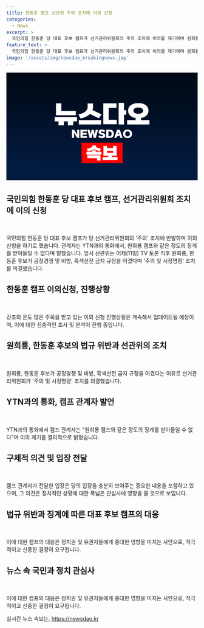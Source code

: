 ```yaml
---
title: 한동훈 캠프 선관위 주의 조치에 이의 신청
categories:
  - News
excerpt: >
  국민의힘 한동훈 당 대표 후보 캠프가 선거관리위원회의 주의 조치에 이의를 제기하며 원희룡 캠프와의 징계 차별 문제를 제기했습니다. 선관위는 TV 토론 후 원희룡, 한동훈 후보에 대해 주의 및 시정명령 조치를 내리며 공정경쟁 및 흑색선전 금지를 어겼다고 판단했습니다. [카카오톡] YTN 검색 후 채널 추가하여 뉴스 소식 확인 가능합니다.
feature_text: >
  국민의힘 한동훈 당 대표 후보 캠프가 선거관리위원회의 주의 조치에 이의를 제기하며 원희룡 캠프와의 징계 차별 문제를 제기했습니다. 선관위는 TV 토론 후 원희룡, 한동훈 후보에 대해 주의 및 시정명령 조치를 내리며 공정경쟁 및 흑색선전 금지를 어겼다고 판단했습니다. [카카오톡] YTN 검색 후 채널 추가하여 뉴스 소식 확인 가능합니다.
image: '/assets/img/newsdao_breakingnews.jpg'
---
```


<p><img src="/assets/img/newsdao_breakingnews.jpg" alt="firstkoreanews 속보" /></p>

<h2 data-ke-size="size26"><b>국민의힘 한동훈 당 대표 후보 캠프, 선거관리위원회 조치에 이의 신청</b></h2>

<p data-ke-size="size16">&nbsp;</p>

<p>국민의힘 한동훈 당 대표 후보 캠프가 당 선거관리위원회의 '주의' 조치에 반발하며 이의 신청을 하기로 했습니다. 관계자는 YTN과의 통화에서, 원희룡 캠프와 같은 정도의 징계를 받아들일 수 없다며 말했습니다. 앞서 선관위는 어제(11일) TV 토론 직후 원희룡, 한동훈 후보가 공정경쟁 및 비방, 흑색선전 금지 규정을 어겼다며 '주의 및 시정명령' 조치를 의결했습니다.</p>

<h2 data-ke-size="size26">한동훈 캠프 이의신청, 진행상황</h2>

<p data-ke-size="size16">&nbsp;</p>

<p>강조의 온도 많은 주목을 받고 있는 이의 신청 진행상황은 계속해서 업데이트될 예정이며, 이에 대한 심층적인 조사 및 분석이 진행 중입니다. </p>

<h2 data-ke-size="size26">원희룡, 한동훈 후보의 법규 위반과 선관위의 조치</h2>

<p data-ke-size="size16">&nbsp;</p>

<p>원희룡, 한동훈 후보가 공정경쟁 및 비방, 흑색선전 금지 규정을 어겼다는 이유로 선거관리위원회가 '주의 및 시정명령' 조치를 의결했습니다. </p>

<h2 data-ke-size="size26">YTN과의 통화, 캠프 관계자 발언</h2>

<p data-ke-size="size16">&nbsp;</p>

<p>YTN과의 통화에서 캠프 관계자는 "원희룡 캠프와 같은 정도의 징계를 받아들일 수 없다"며 이의 제기를 결의적으로 밝혔습니다.</p>

<h2 data-ke-size="size26">구체적 의견 및 입장 전달</h2>

<p data-ke-size="size16">&nbsp;</p>

<p>캠프 관계자가 전달한 입장은 당의 입장을 충분히 보여주는 중요한 내용을 포함하고 있으며, 그 의견은 정치적인 상황에 대한 폭넓은 관심사에 영향을 줄 것으로 보입니다.</p>

<h2 data-ke-size="size26">법규 위반과 징계에 따른 대표 후보 캠프의 대응</h2>

<p data-ke-size="size16">&nbsp;</p>

<p>이에 대한 캠프의 대응은 정치권 및 유권자들에게 중대한 영향을 미치는 사안으로, 적극적이고 신중한 결정이 요구됩니다.</p>

<h2 data-ke-size="size26">뉴스 속 국민과 정치 관심사</h2>

<p data-ke-size="size16">&nbsp;</p>

<p>이에 대한 캠프의 대응은 정치권 및 유권자들에게 중대한 영향을 미치는 사안으로, 적극적이고 신중한 결정이 요구됩니다.</p>
실시간 뉴스 속보는, <a href="https://newsdao.kr" rel="dofollow">https://newsdao.kr</a>



